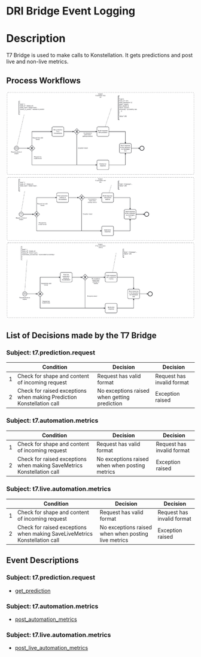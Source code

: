 # DRI Bridge Event Logging

# Description

T7 Bridge is used to make calls to Konstellation. It gets predictions and post live and non-live metrics.

## Process Workflows
![[](../../images/18-t7-bridge.jpg)](../../images/18-t7-bridge.jpg)

## List of Decisions made by the T7 Bridge
### Subject: t7.prediction.request
|     | Condition                                                             | Decision                                      | Decision                   |
|-----|-----------------------------------------------------------------------|-----------------------------------------------|----------------------------|
| 1   | Check for shape and content of incoming request                       | Request has valid format                      | Request has invalid format |
| 2   | Check for raised exceptions when making Prediction Konstellation call | No exceptions raised when getting prediction  | Exception raised           |

### Subject: t7.automation.metrics
|     | Condition                                                               | Decision                                        | Decision                    |
|-----|-------------------------------------------------------------------------|-------------------------------------------------|-----------------------------|
| 1   | Check for shape and content of incoming request                         | Request has valid format                        | Request has invalid format  |
| 2   | Check for raised exceptions when making SaveMetrics Konstellation call  | No exceptions raised when when posting metrics  | Exception raised            |

### Subject: t7.live.automation.metrics
|     | Condition                                                                  | Decision                                            | Decision                   |
|-----|----------------------------------------------------------------------------|-----------------------------------------------------|----------------------------|
| 1   | Check for shape and content of incoming request                            | Request has valid format                            | Request has invalid format |
| 2   | Check for raised exceptions when making SaveLiveMetrics Konstellation call | No exceptions raised when when posting live metrics | Exception raised           |

## Event Descriptions
### Subject: t7.prediction.request
* [get_prediction](../services/t7-bridge/actions/get_prediction.md)

### Subject: t7.automation.metrics
* [post_automation_metrics](../services/t7-bridge/actions/post_automation_metrics.md)

### Subject: t7.live.automation.metrics
* [post_live_automation_metrics](../services/t7-bridge/actions/post_live_automation_metrics.md)